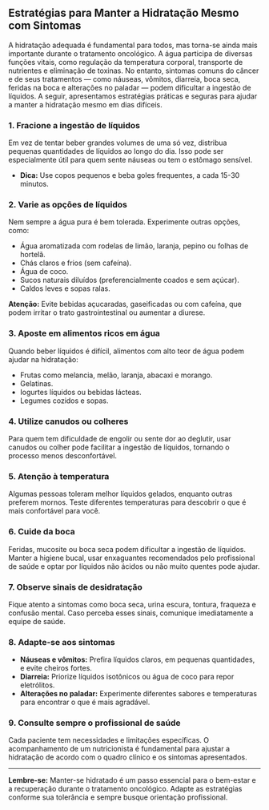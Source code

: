 
## Estratégias para Manter a Hidratação Mesmo com Sintomas

A hidratação adequada é fundamental para todos, mas torna-se ainda mais importante durante o tratamento oncológico. A água participa de diversas funções vitais, como regulação da temperatura corporal, transporte de nutrientes e eliminação de toxinas. No entanto, sintomas comuns do câncer e de seus tratamentos — como náuseas, vômitos, diarreia, boca seca, feridas na boca e alterações no paladar — podem dificultar a ingestão de líquidos. A seguir, apresentamos estratégias práticas e seguras para ajudar a manter a hidratação mesmo em dias difíceis.

### 1. Fracione a ingestão de líquidos

Em vez de tentar beber grandes volumes de uma só vez, distribua pequenas quantidades de líquidos ao longo do dia. Isso pode ser especialmente útil para quem sente náuseas ou tem o estômago sensível.

- **Dica:** Use copos pequenos e beba goles frequentes, a cada 15-30 minutos.

### 2. Varie as opções de líquidos

Nem sempre a água pura é bem tolerada. Experimente outras opções, como:

- Água aromatizada com rodelas de limão, laranja, pepino ou folhas de hortelã.
- Chás claros e frios (sem cafeína).
- Água de coco.
- Sucos naturais diluídos (preferencialmente coados e sem açúcar).
- Caldos leves e sopas ralas.

**Atenção:** Evite bebidas açucaradas, gaseificadas ou com cafeína, que podem irritar o trato gastrointestinal ou aumentar a diurese.

### 3. Aposte em alimentos ricos em água

Quando beber líquidos é difícil, alimentos com alto teor de água podem ajudar na hidratação:

- Frutas como melancia, melão, laranja, abacaxi e morango.
- Gelatinas.
- Iogurtes líquidos ou bebidas lácteas.
- Legumes cozidos e sopas.

### 4. Utilize canudos ou colheres

Para quem tem dificuldade de engolir ou sente dor ao deglutir, usar canudos ou colher pode facilitar a ingestão de líquidos, tornando o processo menos desconfortável.

### 5. Atenção à temperatura

Algumas pessoas toleram melhor líquidos gelados, enquanto outras preferem mornos. Teste diferentes temperaturas para descobrir o que é mais confortável para você.

### 6. Cuide da boca

Feridas, mucosite ou boca seca podem dificultar a ingestão de líquidos. Manter a higiene bucal, usar enxaguantes recomendados pelo profissional de saúde e optar por líquidos não ácidos ou não muito quentes pode ajudar.

### 7. Observe sinais de desidratação

Fique atento a sintomas como boca seca, urina escura, tontura, fraqueza e confusão mental. Caso perceba esses sinais, comunique imediatamente a equipe de saúde.

### 8. Adapte-se aos sintomas

- **Náuseas e vômitos:** Prefira líquidos claros, em pequenas quantidades, e evite cheiros fortes.
- **Diarreia:** Priorize líquidos isotônicos ou água de coco para repor eletrólitos.
- **Alterações no paladar:** Experimente diferentes sabores e temperaturas para encontrar o que é mais agradável.

### 9. Consulte sempre o profissional de saúde

Cada paciente tem necessidades e limitações específicas. O acompanhamento de um nutricionista é fundamental para ajustar a hidratação de acordo com o quadro clínico e os sintomas apresentados.

---

**Lembre-se:** Manter-se hidratado é um passo essencial para o bem-estar e a recuperação durante o tratamento oncológico. Adapte as estratégias conforme sua tolerância e sempre busque orientação profissional.
```
